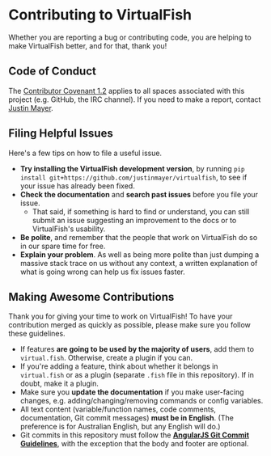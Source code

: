 # Contributing to VirtualFish

Whether you are reporting a bug or contributing code, you are helping to make VirtualFish better, and for that, thank you!

## Code of Conduct

The [Contributor Covenant 1.2](https://www.contributor-covenant.org/version/1/2/0/code-of-conduct/) applies to all spaces associated with this project (e.g. GitHub, the IRC channel). If you need to make a report, contact [Justin Mayer](https://justinmayer.com/ciao-justin/).

## Filing Helpful Issues

Here's a few tips on how to file a useful issue.

- **Try installing the VirtualFish development version**, by running `pip install git+https://github.com/justinmayer/virtualfish`, to see if your issue has already been fixed.
- **Check the documentation** and **search past issues** before you file your issue.
    - That said, if something is hard to find or understand, you can still submit an issue suggesting an improvement to the docs or to VirtualFish's usability.
- **Be polite**, and remember that the people that work on VirtualFish do so in our spare time for free.
- **Explain your problem**. As well as being more polite than just dumping a massive stack trace on us without any context, a written explanation of what is going wrong can help us fix issues faster.

## Making Awesome Contributions

Thank you for giving your time to work on VirtualFish! To have your contribution merged as quickly as possible, please make sure you follow these guidelines.

- If features **are going to be used by the majority of users**, add them to `virtual.fish`. Otherwise, create a plugin if you can.
- If you're adding a feature, think about whether it belongs in `virtual.fish` or as a plugin (separate `.fish` file in this repository). If in doubt, make it a plugin.
- Make sure you **update the documentation** if you make user-facing changes, e.g. adding/changing/removing commands or config variables.
- All text content (variable/function names, code comments, documentation, Git commit messages) **must be in English**. (The preference is for Australian English, but any English will do.)
- Git commits in this repository must follow the **[AngularJS Git Commit Guidelines](https://github.com/angular/angular.js/blob/master/CONTRIBUTING.md#commit)**, with the exception that the body and footer are optional.
